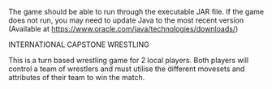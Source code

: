 The game should be able to run through the executable JAR file. If the game does not run, you may need to update Java to the most recent version (Available at https://www.oracle.com/java/technologies/downloads/)

INTERNATIONAL CAPSTONE WRESTLING

This is a turn based wrestling game for 2 local players. Both players will control a team of wrestlers and must utilise the different movesets and attributes of their team to win the match.
